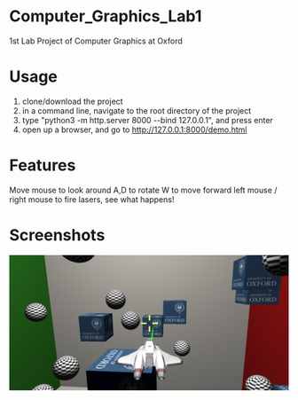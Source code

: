 # Computer_Graphics_Lab1
1st Lab Project of Computer Graphics at Oxford

# Usage
1. clone/download the project
2. in a command line, navigate to the root directory of the project
3. type "python3 -m http.server 8000 --bind 127.0.0.1", and press enter
4. open up a browser, and go to http://127.0.0.1:8000/demo.html


# Features
Move mouse to look around
A,D to rotate
W to move forward
left mouse / right mouse to fire lasers, see what happens!

# Screenshots
![screen shot](https://raw.githubusercontent.com/AmesingFlank/Computer_Graphics_Lab1/master/Screenshots/Screeshot.png)
